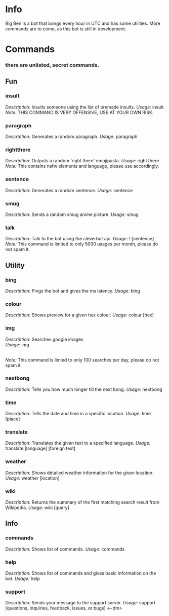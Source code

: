 # Info
Big Ben is a bot that bongs every hour in UTC and has some utilities. More commands are to come, as this bot is still in development.

# Commands
### there are unlisted, secret commands.
  
## Fun
### insult  
*Description:* Insults someone using the list of premade insults.
*Usage:* insult  
*Note:* THIS COMMAND IS VERY OFFENSIVE, USE AT YOUR OWN RISK.
### paragraph
*Description:* Generates a random paragraph.
*Usage:* paragraph
### rightthere
*Description:* Outputs a random 'right there' emojipasta.
*Usage:* right there
*Note:* This contains nsfw elements and language, please use accordingly.
### sentence
*Description:* Generates a random sentence.
*Usage:* sentence
### smug
*Description:* Sends a random smug anime picture.
*Usage*: smug
### talk
*Description:* Talk to the bot using the cleverbot api.
*Usage:* ! [sentence]
*Note:* This command is limited to only 5000 usages per month, please do not spam it.
  
## Utility
### bing  
*Description:* Pings the bot and gives the ms latency. 
*Usage:* bing  
### colour  
*Description:* Shows preview for a given hex colour.
*Usage:* colour [hex]  
### img  
*Description:* Searches google images  
*Usage:* img <search>  
*Note:* This command is limied to only 100 searches per day, please do not spam it.
### nextbong
*Description:* Tells you how much longer till the next bong.
*Usage:* nextbong
### time
*Description:* Tells the date and time in a specific location.
*Usage:* time [place]
### translate
*Description:* Translates the given text to a specified language.
*Usage:* translate [language] [foreign text]
### weather
*Description:* Shows detailed weather information for the given location.
*Usage:* weather [location]
### wiki
*Description:* Returns the summary of the first matching search result from Wikipedia.
*Usage:* wiki [query]

## Info
### commands 
*Description:* Shows list of commands.
*Usage:* commands
### help  
*Description:* Shows list of commands and gives basic information on the bot.
*Usage:* help <command name> 
### support
*Description:* Sends your message to the support server.
*Usage:* support [questions, inquiries, feedback, issues, or bugs] <--dm>
